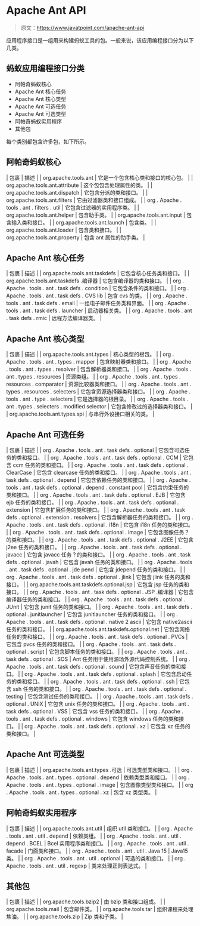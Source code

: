 # Apache Ant API

> 原文：<https://www.javatpoint.com/apache-ant-api>

应用程序接口是一组用来构建蚂蚁工具的包。一般来说，该应用编程接口分为以下几类。

## 蚂蚁应用编程接口分类

*   阿帕奇蚂蚁核心
*   Apache Ant 核心任务
*   Apache Ant 核心类型
*   Apache Ant 可选任务
*   Apache Ant 可选类型
*   阿帕奇蚂蚁实用程序
*   其他包

每个类别都包含许多包，如下所示。

## 阿帕奇蚂蚁核心

| 包裹 | 描述 |
| org.apache.tools.ant | 它是一个包含核心类和接口的核心包。 |
| org.apache.tools.ant.attribute | 这个包包含处理属性的类。 |
| org.apache.tools.ant.dispatch | 它包含分派的类和接口。 |
| org.apache.tools.ant.filters | 它由过滤器类和接口组成。 |
| org . Apache . tools . ant . filters . util | 它包含过滤器的实用程序类。 |
| org.apache.tools.ant.helper | 包含助手类。 |
| org.apache.tools.ant.input | 包含输入类和接口。 |
| org.apache.tools.ant.launch | 包含类。 |
| org.apache.tools.ant.loader | 包含类和接口。 |
| org.apache.tools.ant.property | 包含 ant 属性的助手类。 |

## Apache Ant 核心任务

| 包裹 | 描述 |
| org.apache.tools.ant.taskdefs | 它包含核心任务类和接口。 |
| org.apache.tools.ant.taskdefs .编译器 | 它包含编译器的类和接口。 |
| org . Apache . tools . ant . task defs . condition | 它包含条件的类和接口。 |
| org . Apache . tools . ant . task defs . CVS lib | 包含 cvs 的类。 |
| org . Apache . tools . ant . task defs . email | 一组电子邮件任务类和界面。 |
| org . Apache . tools . ant . task defs . launcher | 启动器相关类。 |
| org . Apache . tools . ant . task defs . rmic | 远程方法编译器类。 |

## Apache Ant 核心类型

| 包裹 | 描述 |
| org.apache.tools.ant.types | 核心类型的根包。 |
| org . Apache . tools . ant . types . mapper | 包含映射器类和接口。 |
| org . Apache . tools . ant . types . resolver | 包含解析器类和接口。 |
| org . Apache . tools . ant . types . resources | 资源类组。 |
| org . Apache . tools . ant . types . resources . comparator | 资源比较器类和接口。 |
| org . Apache . tools . ant . types . resources . selecters | 它包含资源选择器类和接口。 |
| org . Apache . tools . ant . type . selecters | 它是选择器的根目录。 |
| org . Apache . tools . ant . types . selecters . modified selector | 它包含修改过的选择器类和接口。 |
| org.apache.tools.ant.types.spi | 与串行外设接口相关的类。 |

## Apache Ant 可选任务

| 包裹 | 描述 |
| org . Apache . tools . ant . task defs . optional | 它包含可选任务的类和接口。 |
| org . Apache . tools . ant . task defs . optional . CCM | 它包含 ccm 任务的类和接口。 |
| org . Apache . tools . ant . task defs . optional . ClearCase | 它包含 clearcase 任务的类和接口。 |
| org . Apache . tools . ant . task defs . optional . depend | 它包含依赖任务的类和接口。 |
| org . Apache . tools . ant . task defs . optional . depend . constant pool | 它包含约束任务的类和接口。 |
| org . Apache . tools . ant . task defs . optional . EJB | 它包含 ejb 任务的类和接口。 |
| org . Apache . tools . ant . task defs . optional . extension | 它包含扩展任务的类和接口。 |
| org . Apache . tools . ant . task defs . optional . extension . resolvers | 它包含解析器任务的类和接口。 |
| org . Apache . tools . ant . task defs . optional . i18n | 它包含 i18n 任务的类和接口。 |
| org . Apache . tools . ant . task defs . optional . image | 它包含图像任务？的类和接口。 |
| org . Apache . tools . ant . task defs . optional . J2EE | 它包含 j2ee 任务的类和接口。 |
| org . Apache . tools . ant . task defs . optional . javacc | 它包含 javacc 任务？的类和接口。 |
| org . Apache . tools . ant . task defs . optional . javah | 它包含 javah 任务的类和接口。 |
| org . Apache . tools . ant . task defs . optional . jde pend | 它包含 jdepend 任务的类和接口。 |
| org . Apache . tools . ant . task defs . optional . jlink | 它包含 jlink 任务的类和接口。 |
| org.apache.tools.ant.taskdefs.optional.jsp | 它包含 jsp 任务的类和接口。 |
| org . Apache . tools . ant . task defs . optional . JSP .编译器 | 它包含编译器任务的类和接口。 |
| org . Apache . tools . ant . task defs . optional . JUnit | 它包含 junit 任务的类和接口。 |
| org . Apache . tools . ant . task defs . optional . junitlauncher | 它包含 junitlauncher 任务的类和接口。 |
| org . Apache . tools . ant . task defs . optional . native 2 ascii | 它包含 native2ascii 任务的类和接口。 |
| org.apache.tools.ant.taskdefs.optional.net | 它包含网络任务的类和接口。 |
| org . Apache . tools . ant . task defs . optional . PVCs | 它包含 pvcs 任务的类和接口。 |
| org . Apache . tools . ant . task defs . optional . script | 它包含脚本任务的类和接口。 |
| org . Apache . tools . ant . task defs . optional . SOS | Ant 任务用于使用源场外源代码控制系统。 |
| org . Apache . tools . ant . task defs . optional . sound | 它包含声音任务的类和接口。 |
| org . Apache . tools . ant . task defs . optional . splash | 它包含启动任务的类和接口。 |
| org . Apache . tools . ant . task defs . optional . ssh | 它包含 ssh 任务的类和接口。 |
| org . Apache . tools . ant . task defs . optional . testing | 它包含测试任务的类和接口。 |
| org . Apache . tools . ant . task defs . optional . UNIX | 它包含 unix 任务的类和接口。 |
| org . Apache . tools . ant . task defs . optional . VSS | 它包含 vss 任务的类和接口。 |
| org . Apache . tools . ant . task defs . optional . windows | 它包含 windows 任务的类和接口。 |
| org . Apache . tools . ant . task defs . optional . xz | 它包含 xz 任务的类和接口。 |

## Apache Ant 可选类型

| 包裹 | 描述 |
| org.apache.tools.ant.types .可选 | 可选类型类和接口。 |
| org . Apache . tools . ant . types . optional . depend | 依赖类型类和接口。 |
| org . Apache . tools . ant . types . optional . image | 包含图像类型类和接口。 |
| org . Apache . tools . ant . types . optional . xz | 包含 xz 类型类。 |

## 阿帕奇蚂蚁实用程序

| 包裹 | 描述 |
| org.apache.tools.ant.util | 组织 util 类和接口。 |
| org . Apache . tools . ant . util . depend | 依赖类组。 |
| org . Apache . tools . ant . util . depend . BCEL | Bcel 实用程序类和接口。 |
| org . Apache . tools . ant . util . facade | 门面类和接口。 |
| org . Apache . tools . ant . util . Java 15 | Java15 类。 |
| org . Apache . tools . ant . util . optional | 可选的类和接口。 |
| org . Apache . tools . ant . util . regexp | 类来处理正则表达式。 |

## 其他包

| 包裹 | 描述 |
| org.apache.tools.bzip2 | 由 bzip 类和接口组成。 |
| org.apache.tools.mail | 包含邮件类。 |
| org.apache.tools.tar | 组织课程来处理焦油。 |
| org.apache.tools.zip | Zip 类和子类。 |